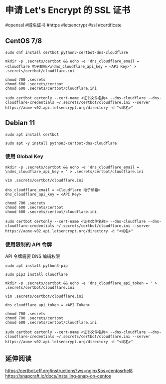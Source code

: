 # 申请 Let's Encrypt 的 SSL 证书

#openssl #域名证书 #https #letsencrypt #ssl #certificate 

## CentOS 7/8

```shell
sudo dnf install certbot python3-certbot-dns-cloudflare
```

```shell
mkdir -p .secrets/certbot && echo -e 'dns_cloudflare_email = <Cloudflare 电子邮箱>\ndns_cloudflare_api_key = <API Key>' > .secrets/certbot/cloudflare.ini
```

```shell
chmod 700 .secrets
chmod 600 .secrets/certbot
chmod 600 .secrets/certbot/cloudflare.ini
```

```shell
sudo certbot certonly --cert-name <证书文件名称> --dns-cloudflare --dns-cloudflare-credentials ~/.secrets/certbot/cloudflare.ini --server https://acme-v02.api.letsencrypt.org/directory -d "<域名>"
```

## Debian 11

```shell
sudo apt install certbot
```

```shell
sudo apt -y install python3-certbot-dns-cloudflare
```

### 使用 Global Key

```shell
mkdir -p .secrets/certbot && echo -e 'dns_cloudflare_email = \ndns_cloudflare_api_key = ' > .secrets/certbot/cloudflare.ini
```

```shell
vim .secrets/certbot/cloudflare.ini

dns_cloudflare_email = <Cloudflare 电子邮箱>
dns_cloudflare_api_key = <API Key>
```

```shell
chmod 700 .secrets
chmod 600 .secrets/certbot
chmod 600 .secrets/certbot/cloudflare.ini
```

```shell
sudo certbot certonly --cert-name <证书文件名称> --dns-cloudflare --dns-cloudflare-credentials ~/.secrets/certbot/cloudflare.ini --server https://acme-v02.api.letsencrypt.org/directory -d "<域名>"
```

### 使用限制的 API 令牌

API 令牌需要 DNS 编辑权限

```shell
sudo apt install python3-pip
```

```shell
sudo pip3 install cloudflare
```

```shell
mkdir -p .secrets/certbot && echo -e 'dns_cloudflare_api_token = ' > .secrets/certbot/cloudflare.ini
```

```shell
vim .secrets/certbot/cloudflare.ini

dns_cloudflare_api_token = <API Token>
```

```shell
chmod 700 .secrets
chmod 700 .secrets/certbot
chmod 600 .secrets/certbot/cloudflare.ini
```

```shell
sudo certbot certonly --cert-name <证书文件名称> --dns-cloudflare --dns-cloudflare-credentials ~/.secrets/certbot/cloudflare.ini --server https://acme-v02.api.letsencrypt.org/directory -d "<域名>"
```

## 延伸阅读

https://certbot.eff.org/instructions?ws=nginx&os=centosrhel8
https://snapcraft.io/docs/installing-snap-on-centos